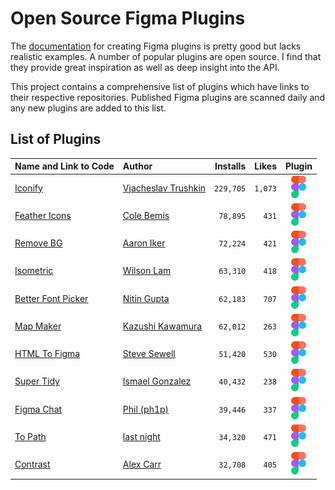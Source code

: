 
# Open Source Figma Plugins

The [documentation](https://www.figma.com/plugin-docs/intro/) for creating Figma
plugins is pretty good but lacks realistic examples. A number of popular plugins
are open source. I find that they provide great inspiration as well as deep
insight into the API.

This project contains a comprehensive list of plugins which have links to their
respective repositories. Published Figma plugins are scanned daily and any new
plugins are added to this list.

## List of Plugins

| Name and Link to Code                                                         | Author                                                 |   Installs |   Likes |                                         Plugin                                         |
|:------------------------------------------------------------------------------|:-------------------------------------------------------|-----------:|--------:|:--------------------------------------------------------------------------------------:|
| [Iconify](https://github.com/iconify/iconify-figma)                           | [Vjacheslav Trushkin](https://github.com/iconify)      |  `229,705` | `1,073` | [![Code](images/figma.svg)](https://www.figma.com/community/plugin/735098390272716381) |
| [Feather Icons](https://github.com/feathericons/figma-feather)                | [Cole Bemis](https://github.com/feathericons)          |   `78,895` |   `431` | [![Code](images/figma.svg)](https://www.figma.com/community/plugin/744047966581015514) |
| [Remove BG](https://github.com/aaroniker/figma-remove-bg)                     | [Aaron Iker](https://github.com/aaroniker)             |   `72,224` |   `421` | [![Code](images/figma.svg)](https://www.figma.com/community/plugin/738992712906748191) |
| [Isometric](https://github.com/SuspectOnTheLam/Isometric)                     | [Wilson Lam](https://github.com/SuspectOnTheLam)       |   `63,310` |   `418` | [![Code](images/figma.svg)](https://www.figma.com/community/plugin/741184519069077841) |
| [Better Font Picker](https://github.com/nitinrgupta/figma-better-font-picker) | [Nitin Gupta](https://github.com/nitinrgupta)          |   `62,183` |   `707` | [![Code](images/figma.svg)](https://www.figma.com/community/plugin/739922281164562258) |
| [Map Maker](https://github.com/kawamurakazushi/figma-map-maker)               | [Kazushi Kawamura](https://github.com/kawamurakazushi) |   `62,012` |   `263` | [![Code](images/figma.svg)](https://www.figma.com/community/plugin/731312569747199418) |
| [HTML To Figma](https://github.com/builderio/html-to-figma)                   | [Steve Sewell](https://github.com/builderio)           |   `51,420` |   `530` | [![Code](images/figma.svg)](https://www.figma.com/community/plugin/747985167520967365) |
| [Super Tidy](https://github.com/basiclines/figma-super-tidy)                  | [Ismael Gonzalez](https://github.com/basiclines)       |   `40,432` |   `238` | [![Code](images/figma.svg)](https://www.figma.com/community/plugin/731260060173130163) |
| [Figma Chat](https://github.com/ph1p/figma-chat)                              | [Phil (ph1p)](https://github.com/ph1p)                 |   `39,446` |   `337` | [![Code](images/figma.svg)](https://www.figma.com/community/plugin/742073255743594050) |
| [To Path](https://github.com/codelastnight/to-path-figma)                     | [last night](https://github.com/codelastnight)         |   `34,320` |   `471` | [![Code](images/figma.svg)](https://www.figma.com/community/plugin/751576264585242935) |
| [Contrast](https://github.com/leeoniya/RgbQuant)                              | [Alex Carr](https://github.com/leeoniya)               |   `32,708` |   `405` | [![Code](images/figma.svg)](https://www.figma.com/community/plugin/748533339900865323) |
